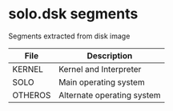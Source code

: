 # solo.dsk segments
Segments extracted from disk image

|File   |Description               |       
|-------|--------------------------|
|KERNEL |Kernel and Interpreter    |
|SOLO   |Main operating system     |
|OTHEROS|Alternate operating system|
